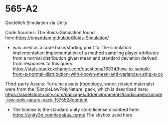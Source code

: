 # 565-A2
Quidditch Simulation via Unity


Code Sources:
The Boids-Simulation found here:https://omaddam.github.io/Boids-Simulation/
- was used as a code base/starting point for the simulation implementation
Implementation of a method sampling player attributes from a normal distribution given mean and standard deviation derived from responses to this query: https://stats.stackexchange.com/questions/16334/how-to-sample-from-a-normal-distribution-with-known-mean-and-variance-using-a-co

Third-party Assets:
Terraine assets (topoplogy, water, related materials) were from the 'SimpleLowPolyNature' pack, which is described here: https://assetstore.unity.com/packages/3d/environments/landscapes/simple-low-poly-nature-pack-157552#content
- The license is the standard unity store license discribed here: https://unity3d.com/legal/as_terms
The skybox used here
